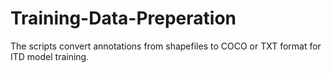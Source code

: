 # Training-Data-Preperation 
The scripts convert annotations from shapefiles to COCO or TXT format for ITD model training. 

